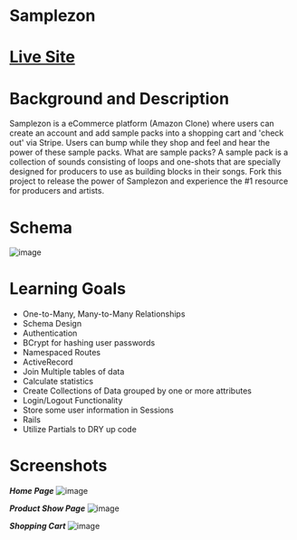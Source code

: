 # **Samplezon**

# [Live Site](https://samplezon.herokuapp.com/)

# Background and Description
Samplezon is a eCommerce platform (Amazon Clone) where users can create an account and add sample packs into a shopping cart and 'check out' via Stripe. Users can bump while they shop and feel and hear the power of these sample packs. What are sample packs? A sample pack is a collection of sounds consisting of loops and one-shots that are specially designed for producers to use as building blocks in their songs. Fork this project to release the power of Samplezon and experience the #1 resource for producers and artists. 

# Schema 
![image](https://user-images.githubusercontent.com/104168733/183706255-e96f3ae4-ab33-44a1-ae4b-7b12de0dd9a2.png)

# Learning Goals 
* One-to-Many, Many-to-Many Relationships
* Schema Design
* Authentication 
* BCrypt for hashing user passwords
* Namespaced Routes
* ActiveRecord
* Join Multiple tables of data
* Calculate statistics
* Create Collections of Data grouped by one or more attributes
* Login/Logout Functionality
* Store some user information in Sessions
* Rails
* Utilize Partials to DRY up code

# Screenshots 
***Home Page***
![image](https://user-images.githubusercontent.com/104168733/183712674-1c3eceb7-3291-4291-86a2-e048aa1ff264.png)

***Product Show Page***
![image](https://user-images.githubusercontent.com/104168733/183712744-fce62226-3611-4822-9fd0-aeb66576c0b1.png)

***Shopping Cart***
![image](https://user-images.githubusercontent.com/104168733/183712805-d195aba8-6f49-4c6b-96fa-8a0da6fa9783.png)
